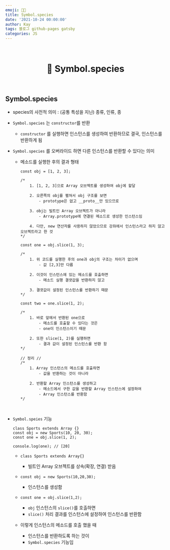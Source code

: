 ```yaml
---
emoji: 👨‍💻
title: Symbol.species
date: '2021-10-24 00:00:00'
author: Kay
tags: 블로그 github-pages gatsby
categories: JS
---
```


<br>

<h1 align="center">
  👋  Symbol.species
</h1>

<br>

## Symbol.species

- species의 사전적 의미 : (공통 특성을 지닌) 종류, 인류, 종
- `Symbol.species` 는 `constructor`를 반환
  - `constructor` 를 실행하면 인스턴스를 생성하여 반환하므로 결국, 인스턴스를 반환하게 됨
- `Symbol.species` 를 오버라이드 하면 다른 인스턴스를 반환할 수 있다는 의미

  - 메소드를 실행한 후의 결과 형태

    ```tsx
    const obj = [1, 2, 3];

    /*
    	1. [1, 2, 3]으로 Array 오브젝트를 생성하여 obj에 할달
    
    	2. 오른쪽의 obj를 펼쳐서 obj 구조를 보면
    		- prototype은 없고 __proto__만 있으므로
    	
    	3. obj는 빌트인 Array 오브젝트가 아니라
    		- Array.prototype에 연결된 메소드로 생성한 인스턴스임
    
    	4. 다만, new 연산자를 사용하지 않았으므로 강좌에서 인스턴스라고 하지 않고 오브젝트라고 한 것
    */

    const one = obj.slice(1, 3);

    /*
    	1. 위 코드를 실행한 후의 one과 obj의 구조는 차이가 없으며
    		- 값 [2,3]만 다름
    
    	2. 이것이 인스턴스에 있는 메소드를 호출하면
    		- 메소드 실행 결괏값을 반환하지 않고
    
    	3. 결괏값이 설정된 인스턴스를 반환하기 때문
    */

    const two = one.slice(1, 2);

    /*
    	1. 바로 앞에서 반환된 one으로
    		- 메소드를 호출할 수 있다는 것은
    		- one이 인스턴스이기 때문
    
    	2. 또한 slice(1, 2)를 실행하면
    		- 결과 값이 설정된 인스턴스를 반환 함	
    */

    // 정리 //
    /*
    	1. Array 인스턴스의 메소드를 호출하면
    		- 값을 반환하는 것이 아니라
    		
    	2. 반환할 Array 인스턴스를 생성하고
    		- 메소드에서 구한 값을 반환할 Array 인스턴스에 설정하여
    		- Array 인스턴스를 반환함
    */
    ```

<br>

- `Symbol.speies` 기능

  ```tsx
  class Sports extends Array {}
  const obj = new Sports(10, 20, 30);
  const one = obj.slice(1, 2);

  console.log(one); // [20]
  ```

  - `class Sports extends Array{}`

    - 빌트인 Array 오브젝트를 상속(확장, 연결) 받음

  - `const obj = new Sports(10,20,30);`

    - 인스턴스를 생성함

  - `const one = obj.slice(1,2);`

    - `obj` 인스턴스의 `slice()`를 호출하면
    - `slice()` 처리 결과를 인스턴스에 설정하여 인스턴스를 반환함

  - 이렇게 인스턴스의 메소드를 호출 했을 때
    - 인스턴스를 반환하도록 하는 것이
    - `Symbol.species` 기능임

```toc

```
